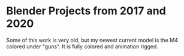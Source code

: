 # Blender Projects from 2017 and 2020
 
Some of this work is very old, but my newest current model is the M4 colored under "guns". It is fully colored and animation rigged. 

